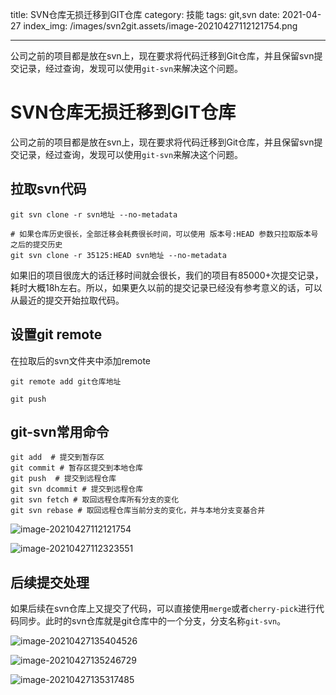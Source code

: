 
title: SVN仓库无损迁移到GIT仓库
category: 技能
tags: git,svn
date: 2021-04-27
index_img: /images/svn2git.assets/image-20210427112121754.png

---

公司之前的项目都是放在svn上，现在要求将代码迁移到Git仓库，并且保留svn提交记录，经过查询，发现可以使用`git-svn`来解决这个问题。

<!--more-->


# SVN仓库无损迁移到GIT仓库
公司之前的项目都是放在svn上，现在要求将代码迁移到Git仓库，并且保留svn提交记录，经过查询，发现可以使用`git-svn`来解决这个问题。



## 拉取svn代码

```shell
git svn clone -r svn地址 --no-metadata

# 如果仓库历史很长，全部迁移会耗费很长时间，可以使用 版本号:HEAD 参数只拉取版本号之后的提交历史
git svn clone -r 35125:HEAD svn地址 --no-metadata

```

如果旧的项目很庞大的话迁移时间就会很长，我们的项目有85000+次提交记录，耗时大概18h左右。所以，如果更久以前的提交记录已经没有参考意义的话，可以从最近的提交开始拉取代码。



## 设置git remote

在拉取后的svn文件夹中添加remote

```shell
git remote add git仓库地址

git push 
```



## git-svn常用命令

```shell
git add  # 提交到暂存区
git commit # 暂存区提交到本地仓库
git push  # 提交到远程仓库
git svn dcommit # 提交到远程仓库
git svn fetch # 取回远程仓库所有分支的变化
git svn rebase # 取回远程仓库当前分支的变化，并与本地分支变基合并
```

![image-20210427112121754](/images/svn2git.assets/image-20210427112121754.png)

![image-20210427112323551](/images/svn2git.assets/image-20210427112323551.png)



## 后续提交处理

如果后续在svn仓库上又提交了代码，可以直接使用`merge`或者`cherry-pick`进行代码同步。此时的svn仓库就是git仓库中的一个分支，分支名称`git-svn`。

![image-20210427135404526](/images/svn2git.assets/image-20210427135404526.png)

![image-20210427135246729](/images/svn2git.assets/image-20210427135246729.png)

![image-20210427135317485](/images/svn2git.assets/image-20210427135317485.png)